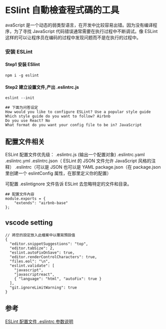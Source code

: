 # ESlint 自動檢查程式碼的工具

avaScript 是一个动态的弱类型语言，在开发中比较容易出错。因为没有编译程序，为了寻找 JavaScript 代码错误通常需要在执行过程中不断调试。像 ESLint 这样的可以让程序员在编码的过程中发现问题而不是在执行的过程中。

### 安装 ESLint

#### Step1 安装 ESlint
```
npm i -g eslint
```

#### Step2 建立设置文件,产出 .eslintrc.js
```
eslint --init

## 下面为问答设定
How would you like to configure ESLint? Use a popular style guide
Which style guide do you want to follow? Airbnb
Do you use React? No
What format do you want your config file to be in? JavaScript
```

## 配置文件相关
ESLint 配置文件优先级：
.eslintrc.js (输出一个配置对象)
.eslintrc.yaml
.eslintrc.yml
.eslintrc.json（ ESLint 的 JSON 文件允许 JavaScript 风格的注释）
.eslintrc（可以是 JSON 也可以是 YAML
package.json（在 package.json 里创建一个 eslintConfig 属性，在那里定义你的配置）

可配置 .eslintignore 文件告诉 ESLint 去忽略特定的文件和目录。


```
## 配置文件內容
module.exports = {
    "extends": "airbnb-base"
};
```



## vscode setting
```
// 將您的設定放入此檔案中以覆寫預設值
{
  "editor.snippetSuggestions": "top",
  "editor.tabSize": 2,
  "eslint.autoFixOnSave": true,
  "editor.renderControlCharacters": true,
  "files.eol": "\n",
  "eslint.validate": [
    "javascript",
    "javascriptreact",
    { "language": "html", "autoFix": true }
  ],
  "git.ignoreLimitWarning": true
}
```



## 参考
[ESLint 配置文件 .eslintrc 参数说明](https://gist.github.com/rswanderer/29dc65efc421b3b5b0442f1bd3dcd046)
